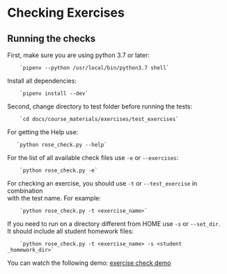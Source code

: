 # Checking Exercises

## Running the checks

First, make sure you are using python 3.7 or later:  

        `pipenv --python /usr/local/bin/python3.7 shell`

Install all dependencies:  

        `pipenv install --dev`

Second, change directory to test folder before running the tests:  

        `cd docs/course_materials/exercises/test_exercises`

For getting the Help use:  

       `python rose_check.py --help`

For the list of all available check files use `-e` or `--exercises`:  

        `python rose_check.py -e`

For checking an exercise, you should use `-t` or `--test_exercise` in combination  
with the test name. For example:  

        `python rose_check.py -t <exercise_name>`

If you need to run on a directory different from HOME use `-s` or `--set_dir`.  
It should include all student homework files:  

        `python rose_check.py -t <exercise_name> -s <student _homework_dir>`

You can watch the following demo: [exercise check demo](https://youtu.be/TKkol2uyQ3g)
